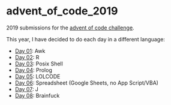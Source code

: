 # advent_of_code_2019

2019 submissions for the [advent of code challenge](https://adventofcode.com/2019).

This year, I have decided to do each day in a different language:
  - [Day 01](https://github.com/nitnelave/advent_of_code_2019/tree/master/01): Awk
  - [Day 02](https://github.com/nitnelave/advent_of_code_2019/tree/master/02): R
  - [Day 03](https://github.com/nitnelave/advent_of_code_2019/tree/master/03): Posix Shell
  - [Day 04](https://github.com/nitnelave/advent_of_code_2019/tree/master/04): Prolog
  - [Day 05](https://github.com/nitnelave/advent_of_code_2019/tree/master/05): LOLCODE
  - [Day 06](https://github.com/nitnelave/advent_of_code_2019/tree/master/06): Spreadsheet (Google Sheets, no App Script/VBA)
  - [Day 07](https://github.com/nitnelave/advent_of_code_2019/tree/master/07): J
  - [Day 08](https://github.com/nitnelave/advent_of_code_2019/tree/master/08): Brainfuck

